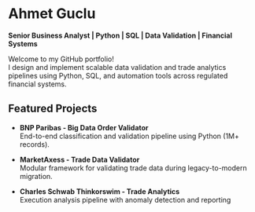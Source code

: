 # Ahmet Guclu

**Senior Business Analyst | Python | SQL | Data Validation | Financial Systems**

Welcome to my GitHub portfolio!  
I design and implement scalable data validation and trade analytics pipelines using Python, SQL, and automation tools across regulated financial systems.

## Featured Projects

- **BNP Paribas - Big Data Order Validator**  
  End-to-end classification and validation pipeline using Python (1M+ records).

- **MarketAxess - Trade Data Validator**  
  Modular framework for validating trade data during legacy-to-modern migration.

- **Charles Schwab Thinkorswim - Trade Analytics**  
  Execution analysis pipeline with anomaly detection and reporting


<!--
**gucluahmt/gucluahmt** is a ✨ _special_ ✨ repository because its `README.md` (this file) appears on your GitHub profile.

Here are some ideas to get you started:

- 🔭 I’m currently working on ...
- 🌱 I’m currently learning ...
- 👯 I’m looking to collaborate on ...
- 🤔 I’m looking for help with ...
- 💬 Ask me about ...
- 📫 How to reach me: ...
- 😄 Pronouns: ...
- ⚡ Fun fact: ...
-->
